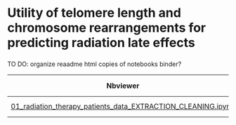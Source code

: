 # Utility of telomere length and chromosome rearrangements for predicting radiation late effects

### 

TO DO:
organize reaadme
html copies of notebooks
binder?

| Nbviewer | Jupyter Lab | HTML |
| ---      |  ---        | ---  |
|[01_radiation_therapy_patients_data_EXTRACTION_CLEANING.ipynb](https://nbviewer.jupyter.org/github/Jared-Luxton/radiation-therapy-machine-learning/blob/master/workflow%20%26%20notebooks/01_radiation_therapy_patients_data_EXTRACTION_CLEANING.ipynb)|[![Binder](https://mybinder.org/badge_logo.svg)](https://mybinder.org/v2/gh/Jared-Luxton/radiation-therapy-machine-learning/master?urlpath=lab)| 
